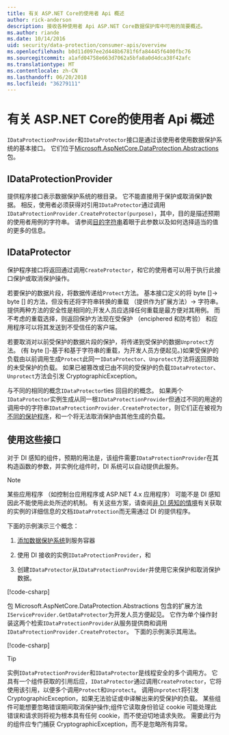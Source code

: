 ```yaml
---
title: 有关 ASP.NET Core的使用者 Api 概述
author: rick-anderson
description: 接收各种使用者 Api ASP.NET Core数据保护库中可用的简要概述。
ms.author: riande
ms.date: 10/14/2016
uid: security/data-protection/consumer-apis/overview
ms.openlocfilehash: b0d11d097ee2d448b6781f6fa84445f6400fbc76
ms.sourcegitcommit: a1afd04758e663d7062a5bfa8a0d4dca38f42afc
ms.translationtype: MT
ms.contentlocale: zh-CN
ms.lasthandoff: 06/20/2018
ms.locfileid: "36279111"
---
```

# <a name="consumer-apis-overview-for-aspnet-core"></a>有关 ASP.NET Core的使用者 Api 概述

`IDataProtectionProvider`和`IDataProtector`接口是通过该使用者使用数据保护系统的基本接口。 它们位于[Microsoft.AspNetCore.DataProtection.Abstractions](https://www.nuget.org/packages/Microsoft.AspNetCore.DataProtection.Abstractions/)包。

## <a name="idataprotectionprovider"></a>IDataProtectionProvider

提供程序接口表示数据保护系统的根目录。 它不能直接用于保护或取消保护数据。 相反，使用者必须获得对引用`IDataProtector`通过调用`IDataProtectionProvider.CreateProtector(purpose)`，其中，目的是描述预期的使用者用例的字符串。 请参阅[目的字符串](xref:security/data-protection/consumer-apis/purpose-strings)着眼于此参数以及如何选择适当的值的更多的信息。

## <a name="idataprotector"></a>IDataProtector

保护程序接口将返回通过调用`CreateProtector`，和它的使用者可以用于执行此接口保护或取消保护操作。

若要保护的数据片段，将数据传递给`Protect`方法。 基本接口定义的将 byte []-> byte [] 的方法，但没有还将字符串转换的重载 （提供作为扩展方法）-> 字符串。 提供两种方法的安全性是相同的;开发人员应选择任何重载是最方便对其用例。 而不考虑的重载选择，则返回保护方法现在受保护 （enciphered 和防考验） 和应用程序可以将其发送到不受信任的客户端。

若要取消对以前受保护的数据片段的保护，将传递到受保护的数据`Unprotect`方法。 (有 byte []-基于和基于字符串的重载，为开发人员方便起见。)如果受保护的负载由以前调用生成`Protect`此同一`IDataProtector`、`Unprotect`方法将返回原始的未受保护的负载。 如果已被篡改或已由不同的受保护的负载`IDataProtector`、`Unprotect`方法会引发 CryptographicException。

与不同的相同的概念`IDataProtector`ties 回目的的概念。 如果两个`IDataProtector`实例生成从同一根`IDataProtectionProvider`但通过不同的用途的调用中的字符串`IDataProtectionProvider.CreateProtector`，则它们正在被视为[不同的保护程序](xref:security/data-protection/consumer-apis/purpose-strings)，和一个将无法取消保护由其他生成的负载。

## <a name="consuming-these-interfaces"></a>使用这些接口

对于 DI 感知的组件，预期的用法是，该组件需要`IDataProtectionProvider`在其构造函数的参数，并实例化组件时，DI 系统可以自动提供此服务。

> [!NOTE]
> 某些应用程序 （如控制台应用程序或 ASP.NET 4.x 应用程序） 可能不是 DI 感知因此不能使用此处所述的机制。 有关这些方案，请查阅[非 DI 感知的情境](xref:security/data-protection/configuration/non-di-scenarios)有关获取的实例的详细信息的文档`IDataProtection`而无需通过 DI 的提供程序。

下面的示例演示三个概念：

1. [添加数据保护系统](xref:security/data-protection/configuration/overview)到服务容器

2. 使用 DI 接收的实例`IDataProtectionProvider`，和

3. 创建`IDataProtector`从`IDataProtectionProvider`并使用它来保护和取消保护数据。

[!code-csharp[](../using-data-protection/samples/protectunprotect.cs?highlight=26,34,35,36,37,38,39,40)]

包 Microsoft.AspNetCore.DataProtection.Abstractions 包含的扩展方法`IServiceProvider.GetDataProtector`为开发人员方便起见。 它作为单个操作封装这两个检索`IDataProtectionProvider`从服务提供商和调用`IDataProtectionProvider.CreateProtector`。 下面的示例演示其用法。

[!code-csharp[](./overview/samples/getdataprotector.cs?highlight=15)]

>[!TIP]
> 实例`IDataProtectionProvider`和`IDataProtector`是线程安全的多个调用方。 它具有一个组件获取的引用后应，`IDataProtector`通过调用`CreateProtector`，它将使用该引用，以便多个调用`Protect`和`Unprotect`。 调用`Unprotect`将引发 CryptographicException，如果无法验证或中译解出来的受保护的负载。 某些组件可能想要忽略错误期间取消保护操作;组件它读取身份验证 cookie 可能处理此错误和请求则将视为根本具有任何 cookie，而不使迫切地请求失败。 需要此行为的组件应专门捕获 CryptographicException，而不是忽略所有异常。
